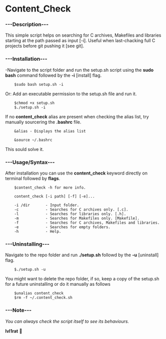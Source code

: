 # Content_Check


###	---Description---

This simple script helps on searching for C archives, Makefiles and libraries starting at the path passed as input [-i].
Useful when last-chacking full C projects before git pushing it [see git].

###	---Installation---

-Navigate to the script folder and run the setup.sh script using the **sudo bash** command followed by the **-i** [install] flag.
```	
	$sudo bash setup.sh -i
```

Or: Add an executable permission to the setup.sh file and run it.
```
	$chmod +x setup.sh
	$./setup.sh -i
```
If no **content_check** alias are present when checking the alias list, try manually sourcering the **.bashrc** file.
```
	&alias - Displays the alias list
```
```
	&source ~/.bashrc
```
This sould solve it.

###	---Usage/Syntax---

After installation you can use the **content_check** keyword directly on terminal followed by **flags**.
```
	$content_check -h for more info.
```
```
	content_check [-i path] [-f] [-e]...

	-i /dir       - Input folder.
	-c            - Searches for C archives only. [.c].
	-l            - Searches for libraries only. [.h].
	-m            - Searches for Makefiles only. [Makefile].
	-f            - Searches for C archives, Makefiles and libraries.
	-e            - Searches for empty folders.
	-h            - Help.
```

###	---Uninstalling---

Navigate to the repo folder and run **./setup.sh** followd by the **-u** [uninstall] flag.
```
	$./setup.sh -u
```
You might want to delete the repo folder, if so, keep a copy of the setup.sh for a future uninstalling or do it manually as follows
```
	$unalias content_check
	$rm -f ~/.content_check.sh
```

###	---Note---

*You can always check the script itself to see its behaviours.*




**lvl1rat**  :mouse2:

